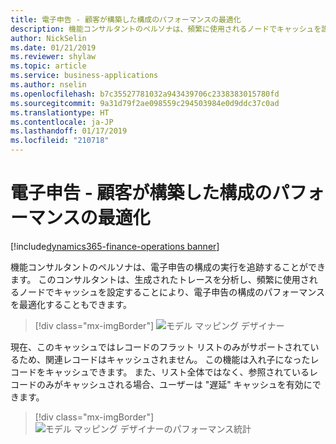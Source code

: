 ```yaml
---
title: 電子申告 - 顧客が構築した構成のパフォーマンスの最適化
description: 機能コンサルタントのペルソナは、頻繁に使用されるノードでキャッシュを設定することにより、電子申告の構成のパフォーマンスを最適化できます。
author: NickSelin
ms.date: 01/21/2019
ms.reviewer: shylaw
ms.topic: article
ms.service: business-applications
ms.author: nselin
ms.openlocfilehash: b7c35527781032a943439706c2338383015780fd
ms.sourcegitcommit: 9a31d79f2ae098559c294503984e0d9ddc37c0ad
ms.translationtype: HT
ms.contentlocale: ja-JP
ms.lasthandoff: 01/17/2019
ms.locfileid: "210718"
---
```

#  <a name="electronic-reporting---performance-optimization-of-customer-built-configurations"></a>電子申告 - 顧客が構築した構成のパフォーマンスの最適化
[!include[dynamics365-finance-operations banner](../includes/dynamics365-finance-operations.md)]


機能コンサルタントのペルソナは、電子申告の構成の実行を追跡することができます。 このコンサルタントは、生成されたトレースを分析し、頻繁に使用されるノードでキャッシュを設定することにより、電子申告の構成のパフォーマンスを最適化することもできます。

> [!div class="mx-imgBorder"]
> ![モデル マッピング デザイナー](media/ER-perf-model-mapping.png "モデル マッピング デザイナー")

現在、このキャッシュではレコードのフラット リストのみがサポートされているため、関連レコードはキャッシュされません。 この機能は入れ子になったレコードをキャッシュできます。 また、リスト全体ではなく、参照されているレコードのみがキャッシュされる場合、ユーザーは "遅延" キャッシュを有効にできます。

> [!div class="mx-imgBorder"]
> ![モデル マッピング デザイナーのパフォーマンス統計](media/ER-perf-statistics.png "モデル マッピング デザイナーのパフォーマンス統計")
